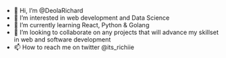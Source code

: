 - 👋 Hi, I’m @DeolaRichard
- 👀 I’m interested in web development and Data Science
- 🌱 I’m currently learning React, Python & Golang
- 💞️ I’m looking to collaborate on any projects that will advance my skillset in web and software development
- 📫 How to reach me on twitter @its_richiie

<!---
DeolaRichard/DeolaRichard is a ✨ special ✨ repository because its `README.md` (this file) appears on your GitHub profile.
You can click the Preview link to take a look at your changes.
--->
